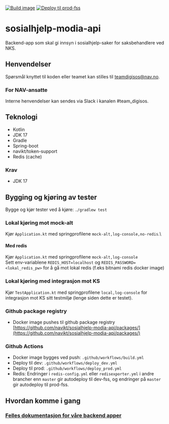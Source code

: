 [![Build image](https://github.com/navikt/sosialhjelp-modia-api/actions/workflows/build.yml/badge.svg?branch=master)](https://github.com/navikt/sosialhjelp-modia-api/actions/workflows/build.yml)
[![Deploy til prod-fss](https://github.com/navikt/sosialhjelp-modia-api/actions/workflows/deploy_prod.yml/badge.svg)](https://github.com/navikt/sosialhjelp-modia-api/actions/workflows/deploy_prod.yml)

# sosialhjelp-modia-api
Backend-app som skal gi innsyn i sosialhjelp-saker for saksbehandlere ved NKS.

## Henvendelser
Spørsmål knyttet til koden eller teamet kan stilles til teamdigisos@nav.no.

### For NAV-ansatte
Interne henvendelser kan sendes via Slack i kanalen #team_digisos.

## Teknologi
* Kotlin
* JDK 17
* Gradle
* Spring-boot
* navikt/token-support
* Redis (cache)

### Krav
- JDK 17

## Bygging og kjøring av tester
Bygge og kjør tester ved å kjøre: `./gradlew test`

### Lokal kjøring mot mock-alt
Kjør `Application.kt` med springprofilene `mock-alt,log-console,no-redis`.\

#### Med redis
Kjør `Application.kt` med springprofilene `mock-alt,log-console`\
Sett env-variablene `REDIS_HOST=localhost` og `REDIS_PASSWORD=<lokal_redis_pw>` for å gå mot lokal redis (f.eks bitnami redis docker image)

### Lokal kjøring med integrasjon mot KS
Kjør `TestApplication.kt` med springprofilene `local,log-console` for integrasjon mot KS sitt testmiljø (lenge siden dette er testet).

### Github package registry
- Docker image pushes til github package registry [https://github.com/navikt/sosialhjelp-modia-api/packages/](https://github.com/navikt/sosialhjelp-modia-api/packages/)

### Github Actions
- Docker image bygges ved push: `.github/workflows/build.yml`
- Deploy til dev: `.github/workflows/deploy_dev.yml`
- Deploy til prod: `.github/workflows/deploy_prod.yml`
- Redis: Endringer i `redis-config.yml` eller `redisexporter.yml` i andre brancher enn `master` gir autodeploy til dev-fss, og endringer på `master` gir autodeploy til prod-fss.

## Hvordan komme i gang
### [Felles dokumentasjon for våre backend apper](https://github.com/navikt/digisos/blob/main/oppsett-devmiljo.md#backend-gradle)

